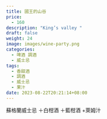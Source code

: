 ```yaml
---
title: 國王的山谷
price:
  - 160
description: "King’s valley "
draft: false
weight: 24
image: images/wine-party.png
categories:
  - 啤酒 調酒
  - 威士忌
tags:
  - 香甜酒
  - 調酒
  - 威士忌
  - 果汁
date: 2023-08-22T20:21:14+08:00
---
```

 蘇格蘭威士忌 ＋白柑酒 ＋藍柑酒 +萊姆汁 